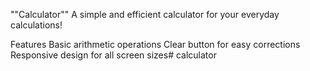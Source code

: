 ""Calculator""
A simple and efficient calculator for your everyday calculations!

Features
Basic arithmetic operations
Clear button for easy corrections
Responsive design for all screen sizes# calculator
